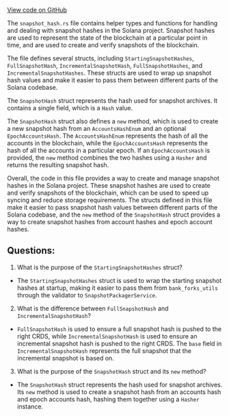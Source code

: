 
[View code on GitHub](https://github.com/solana-labs/solana/blob/master/runtime/src/snapshot_hash.rs)

The `snapshot_hash.rs` file contains helper types and functions for handling and dealing with snapshot hashes in the Solana project. Snapshot hashes are used to represent the state of the blockchain at a particular point in time, and are used to create and verify snapshots of the blockchain.

The file defines several structs, including `StartingSnapshotHashes`, `FullSnapshotHash`, `IncrementalSnapshotHash`, `FullSnapshotHashes`, and `IncrementalSnapshotHashes`. These structs are used to wrap up snapshot hash values and make it easier to pass them between different parts of the Solana codebase.

The `SnapshotHash` struct represents the hash used for snapshot archives. It contains a single field, which is a `Hash` value.

The `SnapshotHash` struct also defines a `new` method, which is used to create a new snapshot hash from an `AccountsHashEnum` and an optional `EpochAccountsHash`. The `AccountsHashEnum` represents the hash of all the accounts in the blockchain, while the `EpochAccountsHash` represents the hash of all the accounts in a particular epoch. If an `EpochAccountsHash` is provided, the `new` method combines the two hashes using a `Hasher` and returns the resulting snapshot hash.

Overall, the code in this file provides a way to create and manage snapshot hashes in the Solana project. These snapshot hashes are used to create and verify snapshots of the blockchain, which can be used to speed up syncing and reduce storage requirements. The structs defined in this file make it easier to pass snapshot hash values between different parts of the Solana codebase, and the `new` method of the `SnapshotHash` struct provides a way to create snapshot hashes from account hashes and epoch account hashes.
## Questions: 
 1. What is the purpose of the `StartingSnapshotHashes` struct?
- The `StartingSnapshotHashes` struct is used to wrap the starting snapshot hashes at startup, making it easier to pass them from `bank_forks_utils` through the validator to `SnapshotPackagerService`.

2. What is the difference between `FullSnapshotHash` and `IncrementalSnapshotHash`?
- `FullSnapshotHash` is used to ensure a full snapshot hash is pushed to the right CRDS, while `IncrementalSnapshotHash` is used to ensure an incremental snapshot hash is pushed to the right CRDS. The `base` field in `IncrementalSnapshotHash` represents the full snapshot that the incremental snapshot is based on.

3. What is the purpose of the `SnapshotHash` struct and its `new` method?
- The `SnapshotHash` struct represents the hash used for snapshot archives. Its `new` method is used to create a snapshot hash from an accounts hash and epoch accounts hash, hashing them together using a `Hasher` instance.